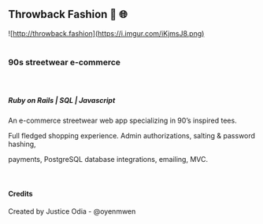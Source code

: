 ##  Throwback Fashion      🛒 🌐

![http://throwback.fashion](https://i.imgur.com/iKjmsJ8.png) <br /><br />




### 90s streetwear e-commerce <br /><br /><br />


##### Ruby on Rails | SQL | Javascript 

An e-commerce streetwear web app specializing in 90’s inspired tees.

Full fledged shopping experience. Admin authorizations, salting & password hashing, 

payments, PostgreSQL database integrations, emailing, MVC.<br /><br /><br />



#### Credits



Created by Justice Odia - @oyenmwen

